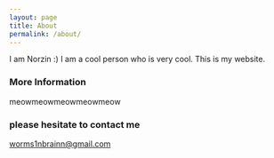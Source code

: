 ```yaml
---
layout: page
title: About 
permalink: /about/
---
```


I am Norzin :) I am a cool person who is very cool. This is my website. 

<div id="guestbook-entries"></div>
<script>
  fetch('https://api.github.com/repos/your-username/your-repo/issues')
    .then(response => response.json())
    .then(data => {
      const entries = data.map(issue => `<p><strong>${issue.title}</strong>: ${issue.body}</p>`).join('');
      document.getElementById('guestbook-entries').innerHTML = entries;
    });
</script>

         

### More Information

meowmeowmeowmeowmeow 

### please hesitate to contact me

worms1nbrainn@gmail.com 
